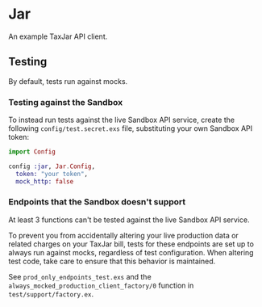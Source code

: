 # Jar

An example TaxJar API client.

## Testing

By default, tests run against mocks.

### Testing against the Sandbox 

To instead run tests against the live Sandbox API service, create the following `config/test.secret.exs` file, substituting your own Sandbox API token:

```elixir
import Config

config :jar, Jar.Config,
  token: "your token",
  mock_http: false
```

### Endpoints that the Sandbox doesn't support

At least 3 functions can't be tested against the live Sandbox API service.

To prevent you from accidentally altering your live production data or related charges on your TaxJar bill, tests for these endpoints are set up to always run against mocks,
regardless of test configuration. When altering test code, take care to ensure that this behavior is maintained.

See `prod_only_endpoints_test.exs` and the `always_mocked_production_client_factory/0` function in `test/support/factory.ex`.
